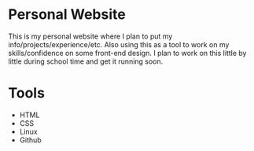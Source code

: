 # Personal Website
This is my personal website where I plan to put my info/projects/experience/etc. Also using this as a tool to work on my skills/confidence on some front-end design.
I plan to work on this little by little during school time and get it running soon. 


# Tools
* HTML
* CSS
* Linux
* Github 
